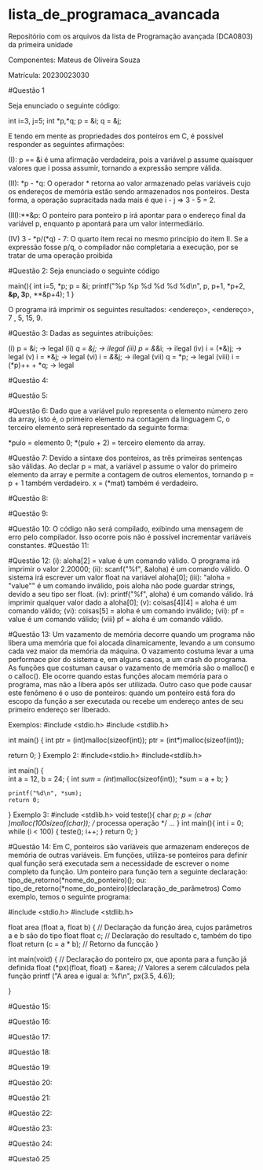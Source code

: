 # **lista_de_programaca_avancada**

Repositório com os arquivos da lista de Programação avançada (DCA0803) da primeira unidade

Componentes: Mateus de Oliveira Souza

Matrícula: 20230023030


#Questão 1

Seja enunciado o seguinte código:

int i=3, j=5;
int *p,*q;
p = &i;
q = &j;

E tendo em mente as propriedades dos ponteiros em C, é possível responder as seguintes afirmações:

(I): p == &i é uma afirmação verdadeira, pois a variável p assume quaisquer valores que i possa assumir, tornando a expressão sempre válida.

(II): *p - *q: O operador * retorna ao valor armazenado pelas variáveis cujo os endereços de memória estão sendo armazenados nos ponteiros. Desta forma, a operação supracitada nada mais é que i - j => 3 - 5 = 2.

(III):**&p: O ponteiro para ponteiro p irá apontar para o endereço final da variável p, enquanto p apontará para um valor intermediário.

(IV) 3 - *p/(*q) - 7: O quarto item recai no mesmo princípio do item II. Se a expressão fosse p/q, o compilador não completaria a execução, por se tratar de uma operação proibida


#Questão 2:
Seja enunciado o seguinte código

main(){
  int i=5, *p;
  p = &i;
  printf("%p %p %d %d %d %d\n", p, p+1, *p+2, **&p, 3**p, **&p+4);
1
}

O programa irá imprimir os seguintes resultados:
<endereço>, <endereço>, 7 , 5, 15, 9.

#Questão 3:
Dadas as seguintes atribuições:

(i) p = &i; -> legal
(ii) *q = &j; -> ilegal
(iii) p = &*&i; -> ilegal
(iv) i = (*&)j; -> legal
(v) i = *&j; -> legal
(vi) i = *&*&j; -> ilegal
(vii) q = *p; -> legal
(viii) i = (*p)++ + *q; -> legal

#Questão 4: 



#Questão 5:


#Questão 6:
Dado que a variável pulo representa o elemento número zero da array, isto é, o primeiro elemento na contagem da linguagem C, o terceiro elemento será representado da seguinte forma:

*pulo = elemento 0;
*(pulo + 2) =  terceiro elemento da array.

#Questão 7:
Devido a sintaxe dos ponteiros, as três primeiras sentenças são válidas. Ao declar p = mat, a variável p assume o valor do primeiro elemento da array e permite a contagem de outros elementos, tornando p = p + 1 também verdadeiro. x = (*mat) também é verdadeiro.

#Questão 8:



#Questão 9:


#Questão 10:
O código não será compilado, exibindo uma mensagem de erro pelo compilador. Isso ocorre pois não é possível incrementar variáveis constantes.
#Questão 11:

#Questão 12:
(i): aloha[2] = value é um comando válido. O programa irá imprimir o valor 2.20000;
(ii): scanf("%f", &aloha) é um comando válido. O sistema irá escrever um valor float na variável aloha[0];
(iii): "aloha = "value"" é um comando inválido, pois aloha não pode guardar strings, devido a seu tipo ser float.
(iv): printf("%f", aloha) é um comando válido. Irá imprimir qualquer valor dado a aloha[0];
(v): coisas[4][4] = aloha é um comando válido;
(vi): coisas[5] = aloha é um comando inválido;
(vii): pf = value é um comando válido;
(viii) pf = aloha é um comando válido.

#Questão 13: 
Um vazamento de memória decorre quando um programa não libera uma memória que foi alocada dinamicamente, levando a um consumo cada vez maior da memória da máquina. O vazamento costuma levar a uma performace pior do sistema e, em alguns casos, a um crash do programa.
As funções que costuman causar o vazamento de memória são o malloc() e o calloc(). Ele ocorre quando estas funções alocam memória para o programa, mas não a libera após ser utilizada. Outro caso que pode causar este fenômeno é o uso de ponteiros: quando um ponteiro está fora do escopo da função a ser executada ou recebe um endereço antes de seu primeiro endereço ser liberado.

Exemplos: 
#include <stdio.h>
#include <stdlib.h>

int main() {
    int ptr = (int)malloc(sizeof(int));
    ptr = (int*)malloc(sizeof(int));

return 0;
}
Exemplo 2:
#include<stdio.h>
#include<stdlib.h>

int main()
{   
    int a = 12, b = 24; 
    {
        int *sum = (int*)malloc(sizeof(int));
        *sum = a + b;
    }
   
    printf("%d\n", *sum);
    return 0;
}
Exemplo 3: 
#include <stdlib.h>
void teste(){
 char *p;
 p = (char *)malloc(100*sizeof(char));
 /* processa operação */
 ...
}
int main(){
 int i = 0;
 while (i < 100) {
 teste();
 i++;
 }
 return 0;
}

#Questão 14:
Em C, ponteiros são variáveis que armazenam endereços de memória de outras variáveis. Em funções, utiliza-se ponteiros para definir qual função será executada sem a necessidade de escrever o nome completo da função.
Um ponteiro para função tem a seguinte declaração:
tipo_de_retorno(*nome_do_ponteiro)();
ou: tipo_de_retorno(*nome_do_ponteiro)(declaração_de_parâmetros)
Como exemplo, temos o seguinte programa:

#include <stdio.h>
#include <stdlib.h>

float area (float a, float b) {
// Declaração da função área, cujos parâmetros a e b são do tipo float
    float c;
// Declaração do resultado c, também do tipo float
    return (c = a * b);
// Retorno da funcção
}

int main(void) {
    // Declaração do ponteiro px, que aponta para a função já definida
    float (*px)(float, float) = &area; 
    // Valores a serem cálculados pela função
    printf ("A area e igual a: %f\n", px(3.5, 4.6));

}

#Questão 15:

#Questão 16:

#Questão 17:

#Questão 18:

#Questão 19:


#Questão 20:


#Questão 21:

#Questão 22:


#Questão 23:



#Questão 24:


#Questaõ 25